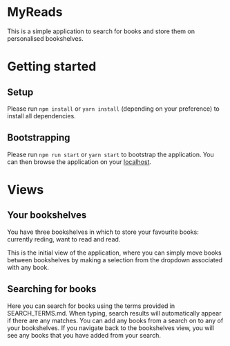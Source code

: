 # MyReads

This is a simple application to search for books and store them on 
personalised bookshelves.

# Getting started

## Setup

Please run `npm install` or `yarn install` (depending on your preference) to 
install all dependencies.

## Bootstrapping

Please run `npm run start` or `yarn start` to bootstrap the application. You 
can then browse the application on your [localhost](http:://localhost:3000).

# Views

## Your bookshelves

You have three bookshelves in which to store your favourite books: currently 
reding, want to read and read.
 
This is the initial view of the application, where you can simply move books 
between bookshelves by making a selection from the dropdown associated with 
any book.

## Searching for books

Here you can search for books using the terms provided in SEARCH_TERMS.md. 
When typing, search results will automatically appear if there are any 
matches. You can add any books from a search on to any of your bookshelves. If 
you navigate back to the bookshelves view, you will see any books that you 
have added from your search.
